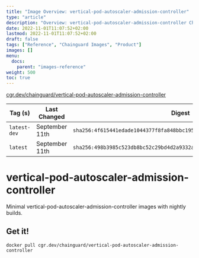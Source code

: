 ```yaml
---
title: "Image Overview: vertical-pod-autoscaler-admission-controller"
type: "article"
description: "Overview: vertical-pod-autoscaler-admission-controller Chainguard Image"
date: 2022-11-01T11:07:52+02:00
lastmod: 2022-11-01T11:07:52+02:00
draft: false
tags: ["Reference", "Chainguard Images", "Product"]
images: []
menu:
  docs:
    parent: "images-reference"
weight: 500
toc: true
---
```


[cgr.dev/chainguard/vertical-pod-autoscaler-admission-controller](https://github.com/chainguard-images/images/tree/main/images/vertical-pod-autoscaler-admission-controller)

| Tag (s)       | Last Changed   | Digest                                                                    |
|---------------|----------------|---------------------------------------------------------------------------|
|  `latest-dev` | September 11th | `sha256:4f615441edade1044377f8fa848bbc195b90fed5bc62c7c507cb69d50bd946c7` |
|  `latest`     | September 11th | `sha256:498b3985c523db8bc52c29bd4d2a9332ad680d935a2d4dcec96f24b897c9c14f` |

# vertical-pod-autoscaler-admission-controller

Minimal vertical-pod-autoscaler-admission-controller images with nightly builds.

## Get it!

```shell
docker pull cgr.dev/chainguard/vertical-pod-autoscaler-admission-controller
```
